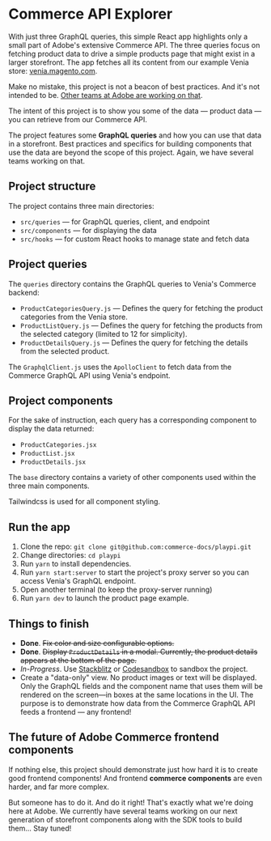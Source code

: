 # Commerce API Explorer

With just three GraphQL queries, this simple React app highlights only a small part of Adobe's extensive Commerce API. The three queries focus on fetching product data to drive a simple products page that might exist in a larger storefront. The app fetches all its content from our example Venia store: [venia.magento.com](https://venia.magento.com).

Make no mistake, this project is not a beacon of best practices. And it's not intended to be. [Other teams at Adobe are working on that](#the-future-of-adobe-commerce-frontend-components). 

The intent of this project is to show you some of the data — product data — you can retrieve from our Commerce API. 

The project features some **GraphQL queries** and how you can use that data in a storefront. Best practices and specifics for building components that use the data are beyond the scope of this project. Again, we have several teams working on that.

## Project structure

The project contains three main directories:

- `src/queries` — for GraphQL queries, client, and endpoint
- `src/components` — for displaying the data
- `src/hooks` — for custom React hooks to manage state and fetch data

## Project queries

The `queries` directory contains the GraphQL queries to Venia's Commerce backend:

- `ProductCategoriesQuery.js` — Defines the query for fetching the product categories from the Venia store.
- `ProductListQuery.js` — Defines the query for fetching the products from the selected category (limited to 12 for simplicity).
- `ProductDetailsQuery.js` — Defines the query for fetching the details from the selected product.

The `GraphqlClient.js` uses the `ApolloClient` to fetch data from the Commerce GraphQL API using Venia's endpoint.

## Project components

For the sake of instruction, each query has a corresponding component to display the data returned:

- `ProductCategories.jsx`
- `ProductList.jsx` 
- `ProductDetails.jsx`

The `base` directory contains a variety of other components used within the three main components.

Tailwindcss is used for all component styling.

## Run the app

1. Clone the repo: `git clone git@github.com:commerce-docs/playpi.git`
2. Change directories: `cd playpi`
3. Run `yarn` to install dependencies.
4. Run `yarn start:server` to start the project's proxy server so you can access Venia's GraphQL endpoint.
5. Open another terminal (to keep the proxy-server running)
6. Run `yarn dev` to launch the product page example.

## Things to finish

- **Done**. ~~Fix color and size configurable options.~~
- **Done**. ~~Display `ProductDetails` in a modal. Currently, the product details appears at the bottom of the page.~~
- *In-Progress*. Use [Stackblitz](https://stackblitz.com/) or [Codesandbox](https://codesandbox.io/) to sandbox the project.
- Create a "data-only" view. No product images or text will be displayed. Only the GraphQL fields and the component name that uses them will be rendered on the screen—in boxes at the same locations in the UI. The purpose is to demonstrate how data from the Commerce GraphQL API feeds a frontend — any frontend! 

## The future of Adobe Commerce frontend components

If nothing else, this project should demonstrate just how hard it is to create good frontend components! And frontend **commerce components** are even harder, and far more complex.

But someone has to do it. And do it right! That's exactly what we're doing here at Adobe. We currently have several teams working on our next generation of storefront components along with the SDK tools to build them... Stay tuned!
